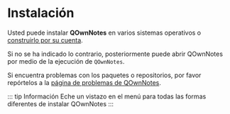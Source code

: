 # Instalación

Usted puede instalar **QOwnNotes** en varios sistemas operativos o [construirlo por su cuenta](building.md).

Si no se ha indicado lo contrario, posteriormente puede abrir QOwnNotes por medio de la ejecución de `QOwnNotes`.

Si encuentra problemas con los paquetes o repositorios, por favor repórtelos a la [página de problemas de QOwnNotes](https://github.com/pbek/QOwnNotes/issues).

::: tip
Información
Eche un vistazo en el menú para todas las formas diferentes de instalar QOwnNotes
:::

